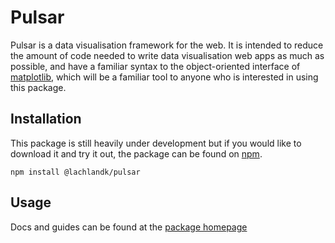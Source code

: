 # Pulsar
 Pulsar is a data visualisation framework for the web. It is intended to reduce the amount of code needed to write data visualisation web apps as much as possible, and have a familiar syntax to the object-oriented interface of [matplotlib](https://matplotlib.org/), which will be a familiar tool to anyone who is interested in using this package.
 
## Installation
This package is still heavily under development but if you would like to download it and try it out, the package can be found on [npm](https://www.npmjs.com/package/@lachlandk/pulsar).

```npm install @lachlandk/pulsar```

## Usage
Docs and guides can be found at the [package homepage](https://lachlandk.github.io/pulsar/)

